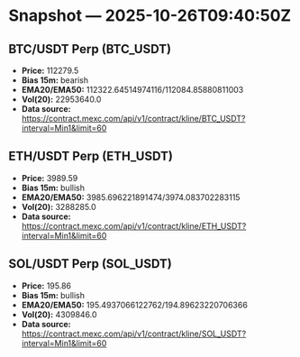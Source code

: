 # Snapshot — 2025-10-26T09:40:50Z

## BTC/USDT Perp (BTC_USDT)
- **Price:** 112279.5
- **Bias 15m:** bearish
- **EMA20/EMA50:** 112322.64514974116/112084.85880811003
- **Vol(20):** 22953640.0
- **Data source:** https://contract.mexc.com/api/v1/contract/kline/BTC_USDT?interval=Min1&limit=60

## ETH/USDT Perp (ETH_USDT)
- **Price:** 3989.59
- **Bias 15m:** bullish
- **EMA20/EMA50:** 3985.696221891474/3974.083702283115
- **Vol(20):** 3288285.0
- **Data source:** https://contract.mexc.com/api/v1/contract/kline/ETH_USDT?interval=Min1&limit=60

## SOL/USDT Perp (SOL_USDT)
- **Price:** 195.86
- **Bias 15m:** bullish
- **EMA20/EMA50:** 195.4937066122762/194.89623220706366
- **Vol(20):** 4309846.0
- **Data source:** https://contract.mexc.com/api/v1/contract/kline/SOL_USDT?interval=Min1&limit=60

